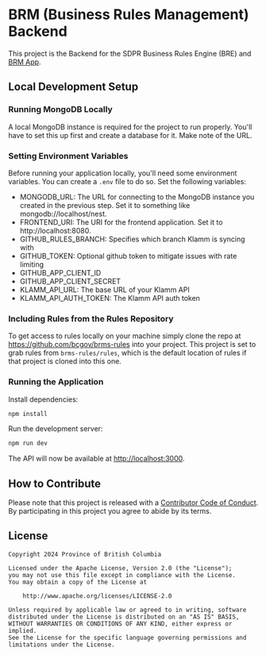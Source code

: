 # BRM (Business Rules Management) Backend

This project is the Backend for the SDPR Business Rules Engine (BRE) and [BRM App](https://github.com/bcgov/brm-app).

## Local Development Setup

### Running MongoDB Locally

A local MongoDB instance is required for the project to run properly. You'll have to set this up first and create a database for it. Make note of the URL.

### Setting Environment Variables

Before running your application locally, you'll need some environment variables. You can create a `.env` file to do so. Set the following variables:

- MONGODB_URL: The URL for connecting to the MongoDB instance you created in the previous step. Set it to something like mongodb://localhost/nest.
- FRONTEND_URI: The URI for the frontend application. Set it to http://localhost:8080.
- GITHUB_RULES_BRANCH: Specifies which branch Klamm is syncing with
- GITHUB_TOKEN: Optional github token to mitigate issues with rate limiting
- GITHUB_APP_CLIENT_ID
- GITHUB_APP_CLIENT_SECRET
- KLAMM_API_URL: The base URL of your Klamm API
- KLAMM_API_AUTH_TOKEN: The Klamm API auth token

### Including Rules from the Rules Repository

To get access to rules locally on your machine simply clone the repo at https://github.com/bcgov/brms-rules into your project. This project is set to grab rules from `brms-rules/rules`, which is the default location of rules if that project is cloned into this one.

### Running the Application

Install dependencies:

```bash
npm install
```

Run the development server:

```bash
npm run dev
```

The API will now be available at [http://localhost:3000](http://localhost:3000).

## How to Contribute

Please note that this project is released with a [Contributor Code of Conduct](CODE_OF_CONDUCT.md). By participating in this project you agree to abide by its terms.

## License

```
Copyright 2024 Province of British Columbia

Licensed under the Apache License, Version 2.0 (the "License");
you may not use this file except in compliance with the License.
You may obtain a copy of the License at

    http://www.apache.org/licenses/LICENSE-2.0

Unless required by applicable law or agreed to in writing, software
distributed under the License is distributed on an "AS IS" BASIS,
WITHOUT WARRANTIES OR CONDITIONS OF ANY KIND, either express or implied.
See the License for the specific language governing permissions and
limitations under the License.
```
